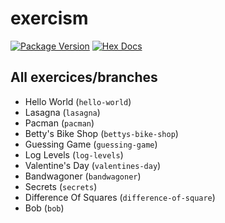 # exercism

[![Package Version](https://img.shields.io/hexpm/v/exercism)](https://hex.pm/packages/exercism)
[![Hex Docs](https://img.shields.io/badge/hex-docs-ffaff3)](https://hexdocs.pm/exercism/)

## All exercices/branches

- Hello World (`hello-world`)
- Lasagna (`lasagna`)
- Pacman (`pacman`)
- Betty's Bike Shop (`bettys-bike-shop`)
- Guessing Game (`guessing-game`)
- Log Levels (`log-levels`)
- Valentine's Day (`valentines-day`)
- Bandwagoner (`bandwagoner`)
- Secrets (`secrets`)
- Difference Of Squares (`difference-of-square`)
- Bob (`bob`)

